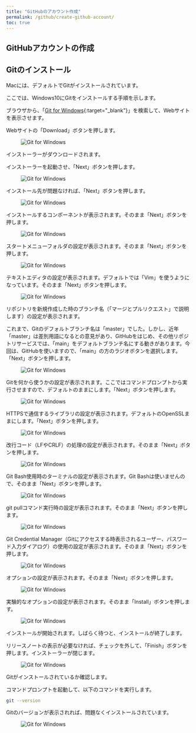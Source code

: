 ```yaml
---
title: "GitHubのアカウント作成"
permalink: /github/create-github-account/
toc: true
---
```

## GitHubアカウントの作成

## Gitのインストール

Macには、デフォルトでGitがインストールされています。

ここでは、Windows10にGitをインストールする手順を示します。

ブラウザから、「[Git for Windows](https://gitforwindows.org/){:target="_blank"}」を検索して、Webサイトを表示させます。

Webサイトの「Download」ボタンを押します。

<figure>
  <img src="{{ '/assets/images/github/02/git-for-windows.png' | relative_url }}" alt="Git for Windows" class="img_border">
</figure>

インストーラーがダウンロードされます。

インストーラーを起動させ、「Next」ボタンを押します。

<figure>
  <img src="{{ '/assets/images/github/02/git-installer1.png' | relative_url }}" alt="Git for Windows" class="img_border">
</figure>

インストール先が問題なければ、「Next」ボタンを押します。

<figure>
  <img src="{{ '/assets/images/github/02/git-installer2.png' | relative_url }}" alt="Git for Windows" class="img_border">
</figure>

インストールするコンポーネントが表示されます。そのまま「Next」ボタンを押します。

<figure>
  <img src="{{ '/assets/images/github/02/git-installer3.png' | relative_url }}" alt="Git for Windows" class="img_border">
</figure>

スタートメニューフォルダの設定が表示されます。そのまま「Next」ボタンを押します。

<figure>
  <img src="{{ '/assets/images/github/02/git-installer4.png' | relative_url }}" alt="Git for Windows" class="img_border">
</figure>

テキストエディタの設定が表示されます。デフォルトでは「Vim」を使うようになっています。そのまま「Next」ボタンを押します。

<figure>
  <img src="{{ '/assets/images/github/02/git-installer5.png' | relative_url }}" alt="Git for Windows" class="img_border">
</figure>

リポジトリを新規作成した時のブランチ名（「マージとプルリクエスト」で説明します）の設定が表示されます。

これまで、Gitのデフォルトブランチ名は「master」でした。しかし、近年「master」は差別用語になるとの意見があり、GitHubをはじめ、その他リポジトリサービスでは、「main」をデフォルトブランチ名にする動きがあります。今回は、GitHubを使いますので、「main」の方のラジオボタンを選択します。「Next」ボタンを押します。

<figure>
  <img src="{{ '/assets/images/github/02/git-installer6.png' | relative_url }}" alt="Git for Windows" class="img_border">
</figure>

Gitを何から使うかの設定が表示されます。ここではコマンドプロンプトから実行させますので、デフォルトのままにします。「Next」ボタンを押します。

<figure>
  <img src="{{ '/assets/images/github/02/git-installer7.png' | relative_url }}" alt="Git for Windows" class="img_border">
</figure>

HTTPSで通信するライブラリの設定が表示されます。デフォルトのOpenSSLままにします。「Next」ボタンを押します。

<figure>
  <img src="{{ '/assets/images/github/02/git-installer8.png' | relative_url }}" alt="Git for Windows" class="img_border">
</figure>

改行コード（LFやCRLF）の処理の設定が表示されます。そのまま「Next」ボタンを押します。

<figure>
  <img src="{{ '/assets/images/github/02/git-installer9.png' | relative_url }}" alt="Git for Windows" class="img_border">
</figure>

Git Bash使用時のターミナルの設定が表示されます。Git Bashは使いませんので、そのまま「Next」ボタンを押します。

<figure>
  <img src="{{ '/assets/images/github/02/git-installer10.png' | relative_url }}" alt="Git for Windows" class="img_border">
</figure>

git pullコマンド実行時の設定が表示されます。そのまま「Next」ボタンを押します。

<figure>
  <img src="{{ '/assets/images/github/02/git-installer11.png' | relative_url }}" alt="Git for Windows" class="img_border">
</figure>

Git Credential Manager（Gitにアクセスする時表示されるユーザー、パスワード入力ダイアログ）の使用の設定が表示されます。そのまま「Next」ボタンを押します。

<figure>
  <img src="{{ '/assets/images/github/02/git-installer12.png' | relative_url }}" alt="Git for Windows" class="img_border">
</figure>

オプションの設定が表示されます。そのまま「Next」ボタンを押します。

<figure>
  <img src="{{ '/assets/images/github/02/git-installer13.png' | relative_url }}" alt="Git for Windows" class="img_border">
</figure>

実験的なオプションの設定が表示されます。そのまま「Install」ボタンを押します。

<figure>
  <img src="{{ '/assets/images/github/02/git-installer14.png' | relative_url }}" alt="Git for Windows" class="img_border">
</figure>

インストールが開始されます。しばらく待つと、インストールが終了します。

リリースノートの表示が必要なければ、チェックを外して、「Finish」ボタンを押します。インストーラーが閉じます。

<figure>
  <img src="{{ '/assets/images/github/02/git-installer15.png' | relative_url }}" alt="Git for Windows" class="img_border">
</figure>

Gitがインストールされているか確認します。

コマンドプロンプトを起動して、以下のコマンドを実行します。

```bash
git --version
```

Gitのバージョンが表示されれば、問題なくインストールされています。

<figure>
  <img src="{{ '/assets/images/github/02/git-install-check.png' | relative_url }}" alt="Git for Windows" class="img_border">
</figure>
